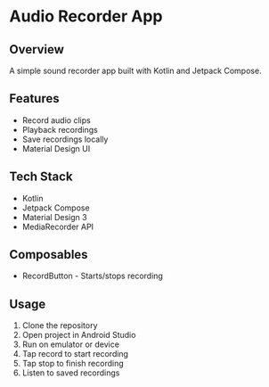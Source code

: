 <h1>Audio Recorder App</h1>

<h2>Overview</h2>

<p>A simple sound recorder app built with Kotlin and Jetpack Compose.</p>

<h2>Features</h2>

<ul>
  <li>Record audio clips</li>
  <li>Playback recordings</li>
  <li>Save recordings locally</li>
  <li>Material Design UI</li>
</ul>

<h2>Tech Stack</h2>

<ul>
  <li>Kotlin</li>
  <li>Jetpack Compose</li>
  <li>Material Design 3</li>
  <li>MediaRecorder API</li>
</ul>

<h2>Composables</h2>

<ul>
  <li>RecordButton - Starts/stops recording</li>
</ul>

<h2>Usage</h2>

<ol>
  <li>Clone the repository</li>
  <li>Open project in Android Studio</li>
  <li>Run on emulator or device</li>
  <li>Tap record to start recording</li>
  <li>Tap stop to finish recording</li>
  <li>Listen to saved recordings</li>
</ol>
